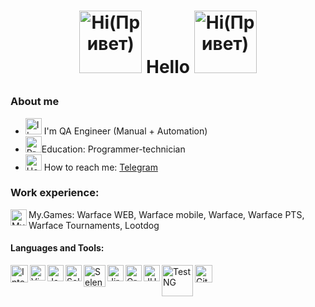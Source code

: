 
# <p align="center"> <img alt="Hi(Привет)" width="100px" src="https://clck.ru/pMDcY">  Hello   <img alt="Hi(Привет)" width="100px" src="https://clck.ru/pMDcY"> </p>

### About me 

- <img alt="I'm QA Engineer (Manual + Automation)" width="26px" src="https://clck.ru/osmSM"> I'm QA Engineer (Manual + Automation)
- <img alt="Programmer-technician" width="26px" src="https://clck.ru/ospsk">Education: Programmer-technician
- <img alt="How to reach me:" width="26px" src="https://clck.ru/ostoU"> How to reach me: [Telegram](https://t.me/MakeyStar)

### Work experience:

<img align="left" alt="My.Games" width="26px" src="https://my.games/hotbox/mygames/media/services/2c98dbd1f79444d2cd6416abd0f242e5.svg"> My.Games: Warface WEB, Warface mobile, Warface, Warface PTS, Warface Tournaments, Lootdog

#### Languages and Tools:

<img align="left" alt="Intelij_IDEA" width="28px" src="https://starchenkov.pro/qa-guru/img/skills/Intelij_IDEA.svg">
<img align="left" alt="Visual Studio Code" width="25px" src="https://upload.wikimedia.org/wikipedia/commons/thumb/9/9a/Visual_Studio_Code_1.35_icon.svg/1200px-Visual_Studio_Code_1.35_icon.svg.png">
<img align="left" alt="Java" width="26px" src="https://starchenkov.pro/qa-guru/img/skills/Java.svg">
<img align="left" alt="Selenium" width="26px" src="https://starchenkov.pro/qa-guru/img/skills/Selenium.svg">
<img align="left" alt="Selenide" width="35px" src="https://ru.selenide.org/images/selenide-logo-big.png">
<img align="left" alt="Jira" width="26px" src="https://starchenkov.pro/qa-guru/img/skills/Jira.svg">
<img align="left" alt="Gradle" width="26px" src="https://starchenkov.pro/qa-guru/img/skills/Gradle.svg">
<img align="left" alt="JUnit5" width="26px" src="https://starchenkov.pro/qa-guru/img/skills/JUnit5.svg">
<img align="left" alt="TestNG" width="50px" src="https://blog.knoldus.com/wp-content/uploads/2020/01/TESTNG.png">
<img align="left" alt="Github" width="28px" src="https://starchenkov.pro/qa-guru/img/skills/Github.svg">
